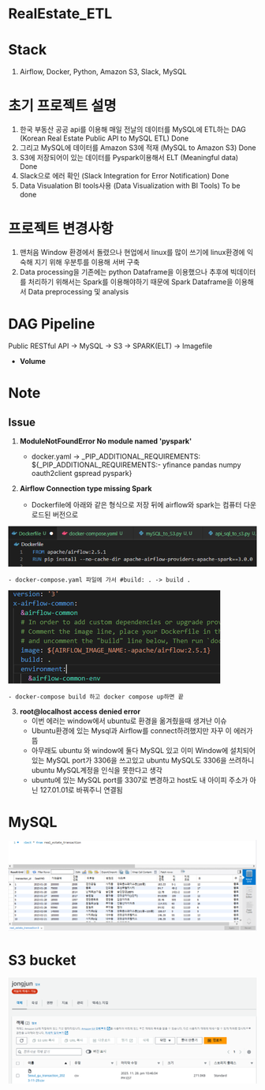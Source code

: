 # RealEstate_ETL

# Stack
1. Airflow, Docker, Python, Amazon S3, Slack, MySQL

# 초기 프로젝트 설명
1. 한국 부동산 공공 api를 이용해 매일 전날의 데이터를 MySQL에 ETL하는 DAG (Korean Real Estate Public API to MySQL ETL) Done
2. 그리고 MySQL에 데이터를 Amazon S3에 적재 (MySQL to Amazon S3)  Done
3. S3에 저장되어이 있는 데이터를 Pyspark이용해서 ELT (Meaningful data) Done
4. Slack으로 에러 확인 (Slack Integration for Error Notification) Done
5. Data Visualation BI tools사용 (Data Visualization with BI Tools) To be done

# 프로젝트 변경사항
1. 맨처음 Window 환경에서 돌렸으나 현업에서 linux를 많이 쓰기에 linux환경에 익숙해 지기 위해 우분투를 이용해 서버 구축
2. Data processing을 기존에는 python Dataframe을 이용했으나 추후에 빅데이터를 처리하기 위해서는 Spark를 이용해야하기 때문에 Spark Dataframe을 이용해서 Data preprocessing 및 analysis

# DAG Pipeline
Public RESTful API -> MySQL -> S3 -> SPARK(ELT) -> Imagefile

- **Volume**
# Note
## Issue
1. **ModuleNotFoundError No module named 'pyspark'**
    - docker.yaml -> _PIP_ADDITIONAL_REQUIREMENTS: ${_PIP_ADDITIONAL_REQUIREMENTS:- yfinance pandas numpy oauth2client gspread pyspark}

2. **Airflow Connection type missing Spark**
    - Dockerfile에 아래와 같은 형식으로 저장 뒤에 airflow와 spark는 컴퓨터 다운로드된 버전으로
  
![image](https://github.com/jongjunkim/RealEstate_ETL/blob/main/image/dockerfile.PNG)


    - docker-compose.yaml 파일에 가서 #build: . -> build .

![image](https://github.com/jongjunkim/RealEstate_ETL/blob/main/image/docker.PNG)

    - docker-compose build 하고 docker compose up하면 끝

3. **root@localhost access denied error**
    - 이번 에러는 window에서 ubuntu로 환경을 옮겨줬을때 생겨난 이슈
    - Ubuntu환경에 있는 Mysql과 Airflow를 connect하려했지만 자꾸 이 에러가 뜸
    - 아무래도 ubuntu 와 window에 둘다 MySQL 있고 이미 Window에 설치되어있는 MySQL port가 3306을 쓰고있고 ubuntu MySQL도 3306을 쓰려하니 ubuntu MySQL계정을 인식을 못한다고 생각
    - ubuntu에 있는 MySQL port를 3307로 변경하고 host도 내 아이피 주소가 아닌 127.01.01로 바꿔주니 연결됨

# MySQL 
![image](https://github.com/jongjunkim/RealEstate_ETL/blob/main/image/mysql%20image.PNG)

# S3 bucket
![image](https://github.com/jongjunkim/RealEstate_ETL/blob/main/image/s3done.PNG)


